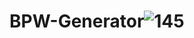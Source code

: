 # BPW-Generator![145](https://user-images.githubusercontent.com/46027559/228102341-633edad9-bf84-4bc3-a442-a68ab0e5672e.png)
